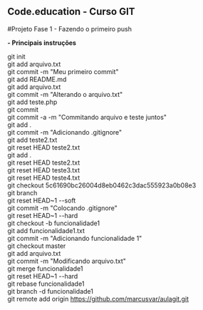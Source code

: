 ## Code.education - Curso GIT

#Projeto Fase 1 - Fazendo o primeiro push

**- Principais instruções**

git init<br />
git add arquivo.txt<br />
git commit -m "Meu primeiro commit"<br />
git add README.md<br />
git add arquivo.txt<br />
git commit -m "Alterando o arquivo.txt"<br />
git add teste.php<br />
git commit<br />
git commit -a -m "Commitando arquivo e teste juntos"<br />
git add .<br />
git commit -m "Adicionando .gitignore"<br />
git add teste2.txt<br />
git reset HEAD teste2.txt<br />
git add .<br />
git reset HEAD teste2.txt<br />
git reset HEAD teste3.txt<br />
git reset HEAD teste4.txt<br />
git checkout 5c61690bc26004d8eb0462c3dac555923a0b08e3<br />
git branch<br />
git reset HEAD~1 --soft<br />
git commit -m "Colocando .gitignore"<br />
git reset HEAD~1 --hard<br />
git checkout -b funcionalidade1<br />
git add funcionalidade1.txt<br />
git commit -m "Adicionando funcionalidade 1"<br />
git checkout master<br />
git add arquivo.txt<br />
git commit -m "Modificando arquivo.txt"<br />
git merge funcionalidade1<br />
git reset HEAD~1 --hard<br />
git rebase funcionalidade1<br />
git branch -d funcionalidade1<br />
git remote add origin https://github.com/marcusvar/aulagit.git<br />

